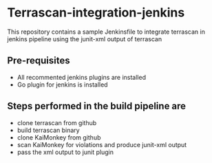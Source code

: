 # Terrascan-integration-jenkins
This repository contains a sample Jenkinsfile to integrate terrascan in jenkins pipeline using the junit-xml output of terrascan

## Pre-requisites

- All recommented jenkins plugins are installed
- Go plugin for jenkins is installed

## Steps performed in the build pipeline are

- clone terrascan from github
- build terrascan binary
- clone KaiMonkey from github
- scan KaiMonkey for violations and produce junit-xml output
- pass the xml output to junit plugin
